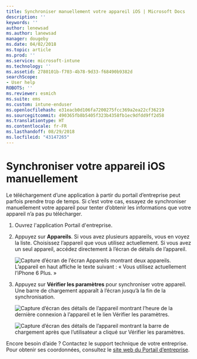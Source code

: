 ```yaml
---
title: Synchroniser manuellement votre appareil iOS | Microsoft Docs
description: ''
keywords: ''
author: lenewsad
ms.author: lanewsad
manager: dougeby
ms.date: 04/02/2018
ms.topic: article
ms.prod: ''
ms.service: microsoft-intune
ms.technology: ''
ms.assetid: 2780101b-f703-4b78-9d33-f68490b9382d
searchScope:
- User help
ROBOTS: ''
ms.reviewer: esmich
ms.suite: ems
ms.custom: intune-enduser
ms.openlocfilehash: e31eacb0d106fa7200275fcc369a2ea22cf36219
ms.sourcegitcommit: 490365fb8b5405f323b4358fb1ec9dfdd9ff2d58
ms.translationtype: HT
ms.contentlocale: fr-FR
ms.lasthandoff: 08/29/2018
ms.locfileid: "43147265"
---
```

# <a name="sync-your-ios-device-manually"></a>Synchroniser votre appareil iOS manuellement

Le téléchargement d’une application à partir du portail d’entreprise peut parfois prendre trop de temps. Si c’est votre cas, essayez de synchroniser manuellement votre appareil pour tenter d’obtenir les informations que votre appareil n’a pas pu télécharger.

1. Ouvrez l'application Portail d'entreprise.

2. Appuyez sur **Appareils**. Si vous avez plusieurs appareils, vous en voyez la liste. Choisissez l’appareil que vous utilisez actuellement. Si vous avez un seul appareil, accédez directement à l’écran de détails de l’appareil.

    ![Capture d’écran de l’écran Appareils montrant deux appareils. L’appareil en haut affiche le texte suivant : « Vous utilisez actuellement l’iPhone 6 Plus. »](/intune-user-help/media/ios_sync_1_CP_after_1804.png)

3. Appuyez sur **Vérifier les paramètres** pour synchroniser votre appareil. Une barre de chargement apparaît à l’écran jusqu’à la fin de la synchronisation.

    ![Capture d’écran des détails de l’appareil montrant l’heure de la dernière connexion à l’appareil et le lien Vérifier les paramètres.](/intune-user-help/media/ios_sync_2_CP_after_1804.png)  

   ![Capture d’écran des détails de l’appareil montrant la barre de chargement après que l’utilisateur a cliqué sur Vérifier les paramètres.](/intune-user-help/media/ios_sync_3_CP-after_1804.png)

Encore besoin d’aide ? Contactez le support technique de votre entreprise. Pour obtenir ses coordonnées, consultez le [site web du Portail d’entreprise](https://go.microsoft.com/fwlink/?linkid=2010980).

